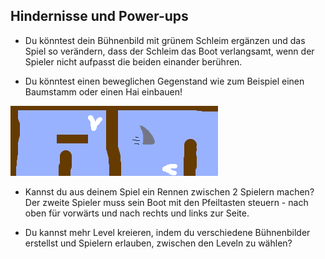 ## Hindernisse und Power-ups

- Du könntest dein Bühnenbild mit grünem Schleim ergänzen und das Spiel so verändern, dass der Schleim das Boot verlangsamt, wenn der Spieler nicht aufpasst die beiden einander berühren.

- Du könntest einen beweglichen Gegenstand wie zum Beispiel einen Baumstamm oder einen Hai einbauen!

![Screenshot](images/boat-obstacles.png)

- Kannst du aus deinem Spiel ein Rennen zwischen 2 Spielern machen? Der zweite Spieler muss sein Boot mit den Pfeiltasten steuern - nach oben für vorwärts und nach rechts und links zur Seite.

- Du kannst mehr Level kreieren, indem du verschiedene Bühnenbilder erstellst und Spielern erlauben, zwischen den Leveln zu wählen?